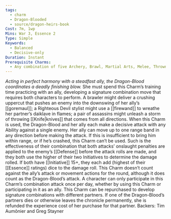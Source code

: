 ```yaml
---
tags:
  - charm
  - Dragon-Blooded
  - source/dragon-heirs-book
Cost: 7m, 1wp
Mins: War 3, Essence 2
Type: Simple
Keywords:
  - Balanced
  - Decisive-only
Duration: Instant
Prerequisite Charms:
  - Any combination of five Archery, Brawl, Martial Arts, Melee, Thrown, or War Charms
---
```

*Acting in perfect harmony with a steadfast ally, the Dragon-Blood coordinates a deadly finishing blow.*
She must spend this Charm’s training time practicing with an ally, developing a signature combination move that requires both characters to perform. A brawler might deliver a crushing uppercut that pushes an enemy into the downswing of her ally’s [[goremaul]]; a Righteous Devil stylist might use a [[firewand]] to wreathe her partner’s daiklave in flames; a pair of assassins might unleash a storm of throwing [[Knife|knives]] that comes from all directions.
When this Charm is used, the Dragon-Blood and her ally each make a decisive attack with any Ability against a single enemy. Her ally can move up to one range band in any direction before making the attack. If this is insufficient to bring him within range, or if he’s crashed, this Charm can’t be used. Such is the effectiveness of their combination that both attacks’ onslaught penalties are applied to the enemy’s [[Defense]] before the attack rolls are made, and they both use the higher of their two Initiatives to determine the damage rolled. If both have [[Initiative]] 15+, they each add (highest of their [[Essence]] ratings) dice to the damage roll. This Charm doesn’t count against the ally’s attack or movement actions for the round, although it does count as the Dragon-Blood’s attack.
A character can only participate in this Charm’s combination attack once per day, whether by using this Charm or participating in it as an ally.
This Charm can be repurchased to develop signature combinations with different partners. If one of the Dragon-Blood’s partners dies or otherwise leaves the chronicle permanently, she is refunded the experience cost of her purchase for that partner.
Backers: Tim Aumônier and Greg Stayner